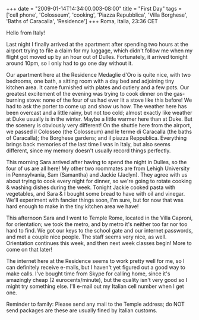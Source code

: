 +++
date = "2009-01-14T14:34:00.003-08:00"
title = "First Day"
tags = ['cell phone', 'Colosseum', 'cooking', 'Piazza Repubblica', 'Villa Borghese', 'Baths of Caracalla', 'Residence']
+++
Roma, Italia, 23:36 CET

Hello from Italy!

Last night I finally arrived at the apartment after spending two hours at the airport trying to file a claim for my luggage, which didn't follow me when my flight got moved up by an hour out of Dulles. Fortunately, it arrived tonight around 10pm, so I only had to go one day without it.

Our apartment here at the Residence Medaglie d'Oro is quite nice, with two bedrooms, one bath, a sitting room with a day bed and adjoining tiny kitchen area. It came furnished with plates and cutlery and a few pots. Our greatest excitement of the evening was trying to cook dinner on the gas-burning stove: none of the four of us had ever lit a stove like this before! We had to ask the porter to come up and show us how. The weather here has been overcast and a little rainy, but not too cold; almost exactly like weather at Duke usually is in the winter. Maybe a little warmer here than at Duke. But the scenery is obviously very different! On the shuttle here from the airport, we passed il Colosseo (the Colosseum) and le terme di Caracalla (the baths of Caracalla); the Borghese gardens; and il piazza Reppublica. Everything brings back memories of the last time I was in Italy, but also seems different, since my memory doesn't usually record things perfectly.

This morning Sara arrived after having to spend the night in Dulles, so the four of us are all here! My other two roommates are from Lehigh University in Pennsylvania, Sam (Samantha) and Jackie (Jaclyn). They agree with us about trying to cook every night for dinner, so we're going to rotate cooking & washing dishes during the week. Tonight Jackie cooked pasta with vegetables, and Sara & I bought some bread to have with oil and vinegar. We'll experiment with fancier things soon, I'm sure, but for now that was hard enough to make in the tiny kitchen area we have!

This afternoon Sara and I went to Temple Rome, located in the Villa Caproni, for orientation; we took the metro, and by metro it's neither too far nor too hard to find. We got our keys to the school gate and our internet passwords, and met a couple nice people. The staff seems very nice, as well. Orientation continues this week, and then next week classes begin! More to come on that later!

The internet here at the Residence seems to work pretty well for me, so I can definitely receive e-mails, but I haven't yet figured out a good way to make calls. I've bought time from Skype for calling home, since it's amazingly cheap (2 eurocents/minute), but the quality isn't very good so I might try something else. I'll e-mail out my Italian cell number when I get one.

Reminder to family: Please send any mail to the Temple address; do NOT send packages are these are usually fined by Italian customs.
